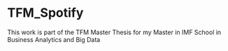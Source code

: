 # TFM_Spotify


This work is part of the TFM Master Thesis for my Master in IMF School in Business Analytics and Big Data
